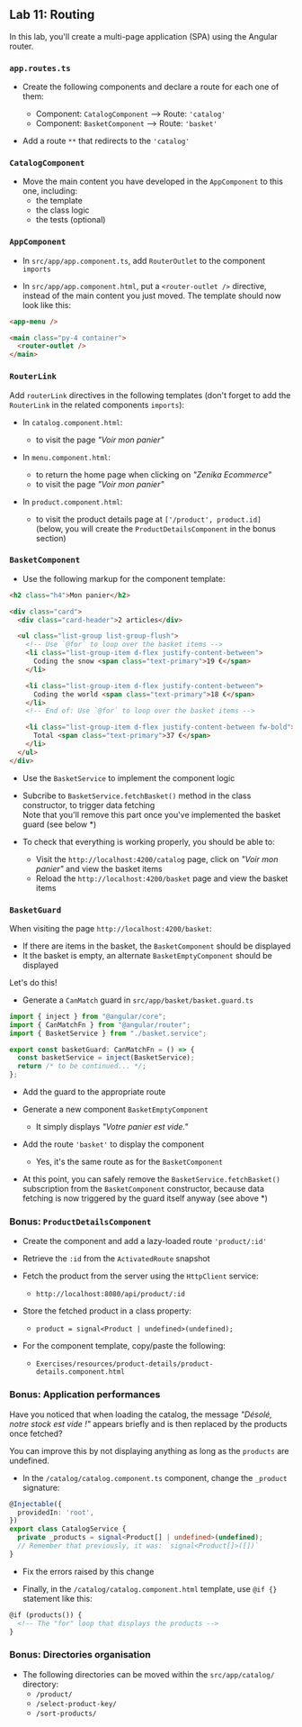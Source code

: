## Lab 11: Routing

In this lab, you'll create a multi-page application (SPA) using the Angular router.

### `app.routes.ts`

- Create the following components and declare a route for each one of them:

  - Component: `CatalogComponent` --> Route: `'catalog'`
  - Component: `BasketComponent` --> Route: `'basket'`

- Add a route `**` that redirects to the `'catalog'`

### `CatalogComponent`

- Move the main content you have developed in the `AppComponent` to this one, including:
  - the template
  - the class logic
  - the tests (optional)

### `AppComponent`

- In `src/app/app.component.ts`, add `RouterOutlet` to the component `imports`

- In `src/app/app.component.html`, put a `<router-outlet />` directive, instead of the main content you just moved.
  The template should now look like this:

```html
<app-menu />

<main class="py-4 container">
  <router-outlet />
</main>
```

<div class="pb"></div>

### `RouterLink`

Add `routerLink` directives in the following templates (don't forget to add the `RouterLink` in the related components `imports`):

- In `catalog.component.html`:

  - to visit the page _"Voir mon panier"_

- In `menu.component.html`:

  - to return the home page when clicking on _"Zenika Ecommerce"_
  - to visit the page _"Voir mon panier"_

- In `product.component.html`:
  - to visit the product details page at `['/product', product.id]`<br />
    (below, you will create the `ProductDetailsComponent` in the bonus section)

<div class="pb"></div>

### `BasketComponent`

- Use the following markup for the component template:

```html
<h2 class="h4">Mon panier</h2>

<div class="card">
  <div class="card-header">2 articles</div>

  <ul class="list-group list-group-flush">
    <!-- Use `@for` to loop over the basket items -->
    <li class="list-group-item d-flex justify-content-between">
      Coding the snow <span class="text-primary">19 €</span>
    </li>

    <li class="list-group-item d-flex justify-content-between">
      Coding the world <span class="text-primary">18 €</span>
    </li>
    <!-- End of: Use `@for` to loop over the basket items -->

    <li class="list-group-item d-flex justify-content-between fw-bold">
      Total <span class="text-primary">37 €</span>
    </li>
  </ul>
</div>
```

- Use the `BasketService` to implement the component logic

- Subcribe to `BasketService.fetchBasket()` method in the class constructor, to trigger data fetching<br />
  Note that you'll remove this part once you've implemented the basket guard (see below *)

- To check that everything is working properly, you should be able to:
  - Visit the `http://localhost:4200/catalog` page, click on _"Voir mon panier"_ and view the basket items
  - Reload the `http://localhost:4200/basket` page and view the basket items

<div class="pb"></div>

### `BasketGuard`

When visiting the page `http://localhost:4200/basket`:

- If there are items in the basket, the `BasketComponent` should be displayed
- It the basket is empty, an alternate `BasketEmptyComponent` should be displayed

Let's do this!

- Generate a `CanMatch` guard in `src/app/basket/basket.guard.ts`

```ts
import { inject } from "@angular/core";
import { CanMatchFn } from "@angular/router";
import { BasketService } from "./basket.service";

export const basketGuard: CanMatchFn = () => {
  const basketService = inject(BasketService);
  return /* to be continued... */;
};
```

- Add the guard to the appropriate route

- Generate a new component `BasketEmptyComponent`
  - It simply displays _"Votre panier est vide."_

- Add the route `'basket'` to display the component
  - Yes, it's the same route as for the `BasketComponent`

- At this point, you can safely remove the `BasketService.fetchBasket()` subscription from the `BasketComponent` constructor, 
  because data fetching is now triggered by the guard itself anyway (see above *)

### Bonus: `ProductDetailsComponent`

- Create the component and add a lazy-loaded route `'product/:id'`

- Retrieve the `:id` from the `ActivatedRoute` snapshot

- Fetch the product from the server using the `HttpClient` service:
  - `http://localhost:8080/api/product/:id`

- Store the fetched product in a class property:
  - `product = signal<Product | undefined>(undefined);`

- For the component template, copy/paste the following:
  - `Exercises/resources/product-details/product-details.component.html`

<div class="pb"></div>

### Bonus: Application performances

Have you noticed that when loading the catalog, the message _"Désolé, notre stock est vide !"_ appears briefly and is then replaced by the products once fetched?

You can improve this by not displaying anything as long as the `products` are undefined.

- In the `/catalog/catalog.component.ts` component, change the `_product` signature: 

```ts
@Injectable({
  providedIn: 'root',
})
export class CatalogService {
  private _products = signal<Product[] | undefined>(undefined);
  // Remember that previously, it was: `signal<Product[]>([])`
}
```

- Fix the errors raised by this change

- Finally, in the `/catalog/catalog.component.html` template, use `@if {}` statement like this:

```html
@if (products()) {
  <!-- The "for" loop that displays the products -->
}
```

### Bonus: Directories organisation

- The following directories can be moved within the `src/app/catalog/` directory:
  - `/product/`
  - `/select-product-key/`
  - `/sort-products/`

<div class="pb"></div>
